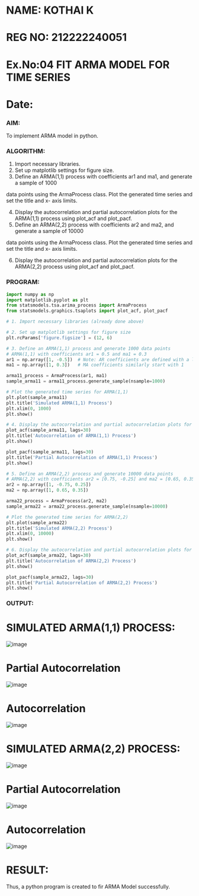 # NAME: KOTHAI K
# REG NO: 212222240051

# Ex.No:04   FIT ARMA MODEL FOR TIME SERIES
# Date: 

### AIM:
To implement ARMA model in python.

### ALGORITHM:
1. Import necessary libraries.
2. Set up matplotlib settings for figure size.
3. Define an ARMA(1,1) process with coefficients ar1 and ma1, and generate a sample of 1000

data points using the ArmaProcess class. Plot the generated time series and set the title and x-
axis limits.

4. Display the autocorrelation and partial autocorrelation plots for the ARMA(1,1) process using
plot_acf and plot_pacf.
5. Define an ARMA(2,2) process with coefficients ar2 and ma2, and generate a sample of 10000

data points using the ArmaProcess class. Plot the generated time series and set the title and x-
axis limits.

6. Display the autocorrelation and partial autocorrelation plots for the ARMA(2,2) process using
plot_acf and plot_pacf.

### PROGRAM:
```python
import numpy as np
import matplotlib.pyplot as plt
from statsmodels.tsa.arima_process import ArmaProcess
from statsmodels.graphics.tsaplots import plot_acf, plot_pacf

# 1. Import necessary libraries (already done above)

# 2. Set up matplotlib settings for figure size
plt.rcParams['figure.figsize'] = (12, 6)

# 3. Define an ARMA(1,1) process and generate 1000 data points
# ARMA(1,1) with coefficients ar1 = 0.5 and ma1 = 0.3
ar1 = np.array([1, -0.5])  # Note: AR coefficients are defined with a leading 1 for the model equation
ma1 = np.array([1, 0.3])   # MA coefficients similarly start with 1

arma11_process = ArmaProcess(ar1, ma1)
sample_arma11 = arma11_process.generate_sample(nsample=1000)

# Plot the generated time series for ARMA(1,1)
plt.plot(sample_arma11)
plt.title('Simulated ARMA(1,1) Process')
plt.xlim(0, 1000)
plt.show()

# 4. Display the autocorrelation and partial autocorrelation plots for ARMA(1,1)
plot_acf(sample_arma11, lags=30)
plt.title('Autocorrelation of ARMA(1,1) Process')
plt.show()

plot_pacf(sample_arma11, lags=30)
plt.title('Partial Autocorrelation of ARMA(1,1) Process')
plt.show()

# 5. Define an ARMA(2,2) process and generate 10000 data points
# ARMA(2,2) with coefficients ar2 = [0.75, -0.25] and ma2 = [0.65, 0.35]
ar2 = np.array([1, -0.75, 0.25])
ma2 = np.array([1, 0.65, 0.35])

arma22_process = ArmaProcess(ar2, ma2)
sample_arma22 = arma22_process.generate_sample(nsample=10000)

# Plot the generated time series for ARMA(2,2)
plt.plot(sample_arma22)
plt.title('Simulated ARMA(2,2) Process')
plt.xlim(0, 10000)
plt.show()

# 6. Display the autocorrelation and partial autocorrelation plots for ARMA(2,2)
plot_acf(sample_arma22, lags=30)
plt.title('Autocorrelation of ARMA(2,2) Process')
plt.show()

plot_pacf(sample_arma22, lags=30)
plt.title('Partial Autocorrelation of ARMA(2,2) Process')
plt.show()
```

### OUTPUT:
# SIMULATED ARMA(1,1) PROCESS:
![image](https://github.com/user-attachments/assets/c0b78dac-2513-4dde-8806-662ff72dc322)

# Partial Autocorrelation
![image](https://github.com/user-attachments/assets/4b865320-1db6-4bb5-bdc2-aee06044c09b)

# Autocorrelation
![image](https://github.com/user-attachments/assets/8fc25cb3-68a5-469f-8da1-e5860df861f2)

# SIMULATED ARMA(2,2) PROCESS:
![image](https://github.com/user-attachments/assets/ac7dfb18-7fa2-4a45-b031-091867f6af38)

# Partial Autocorrelation
![image](https://github.com/user-attachments/assets/0cfef4cf-cfa0-438b-ba56-4f6b564e4b68)

# Autocorrelation
![image](https://github.com/user-attachments/assets/1c740a47-cec5-409d-ad25-ac728ec78d3f)

# RESULT:
Thus, a python program is created to fir ARMA Model successfully.
